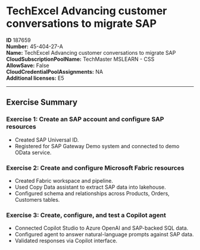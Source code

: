 # TechExcel Advancing customer conversations to migrate SAP

**ID** 187659  
**Number:** 45-404-27-A  
**Name:** TechExcel Advancing customer conversations to migrate SAP
**CloudSubscriptionPoolName:** TechMaster MSLEARN - CSS  
**AllowSave:** False  
**CloudCredentialPoolAssignments:** NA  
**Additional licenses:** E5  

---

## Exercise Summary

### Exercise 1: Create an SAP account and configure SAP resources
- Created SAP Universal ID.  
- Registered for SAP Gateway Demo system and connected to demo OData service.  

### Exercise 2: Create and configure Microsoft Fabric resources
- Created Fabric workspace and pipeline.  
- Used Copy Data assistant to extract SAP data into lakehouse.  
- Configured schema and relationships across Products, Orders, Customers tables.  

### Exercise 3: Create, configure, and test a Copilot agent
- Connected Copilot Studio to Azure OpenAI and SAP-backed SQL data.  
- Configured agent to answer natural-language prompts against SAP data.  
- Validated responses via Copilot interface.
